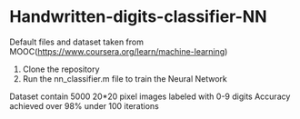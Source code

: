 # Handwritten-digits-classifier-NN

Default files and dataset taken from MOOC(https://www.coursera.org/learn/machine-learning)

1) Clone the repository
2) Run the nn_classifier.m file to train the Neural Network

Dataset contain 5000 20*20 pixel images labeled with 0-9 digits
Accuracy achieved over 98% under 100 iterations